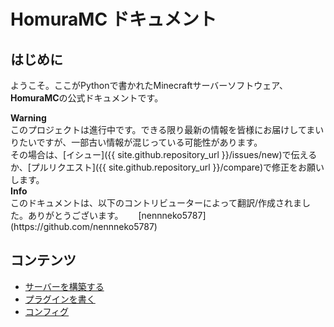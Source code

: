 # HomuraMC ドキュメント
## はじめに
ようこそ。ここがPythonで書かれたMinecraftサーバーソフトウェア、**HomuraMC**の公式ドキュメントです。  

<div class="alert alert-warning" role="alert">
	<b>Warning</b><br>
	このプロジェクトは進行中です。できる限り最新の情報を皆様にお届けしてまいりたいですが、一部古い情報が混じっている可能性があります。<br>
	その場合は、[イシュー]({{ site.github.repository_url }}/issues/new)で伝えるか、[プルリクエスト]({{ site.github.repository_url }}/compare)で修正をお願いします。
</div>

<div class="alert alert-info" role="alert">
	<b>Info</b><br>
	このドキュメントは、以下のコントリビューターによって翻訳/作成されました。ありがとうございます。  
	<img src="https://mc-heads.net/avatar/585c5f3240214d789e9302f13b5e0272/16.png" width="16" height="16"> [nennneko5787](https://github.com/nennneko5787)</p>
</div>

## コンテンツ
- [サーバーを構築する](/docs/jp/server/)
- [プラグインを書く](/docs/jp/plugin/)
- [コンフィグ](/docs/jp/config/)